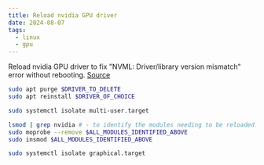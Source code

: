 ```yaml
---
title: Reload nvidia GPU driver
date: 2024-08-07
tags:
  - linux
  - gpu
---
```


Reload nvidia GPU driver to fix "NVML: Driver/library version mismatch" error without rebooting. [Source](https://forums.developer.nvidia.com/t/how-to-fix-nvml-driver-library-version-mismatch-without-rebooting/269998)

<!-- more -->

```bash
sudo apt purge $DRIVER_TO_DELETE
sudo apt reinstall $DRIVER_OF_CHOICE

sudo systemctl isolate multi-user.target

lsmod | grep nvidia # - to identify the modules needing to be reloaded.
sudo moprobe --remove $ALL_MODULES_IDENTIFIED_ABOVE
sudo insmod $ALL_MODULES_IDENTIFIED_ABOVE

sudo systemctl isolate graphical.target
```

